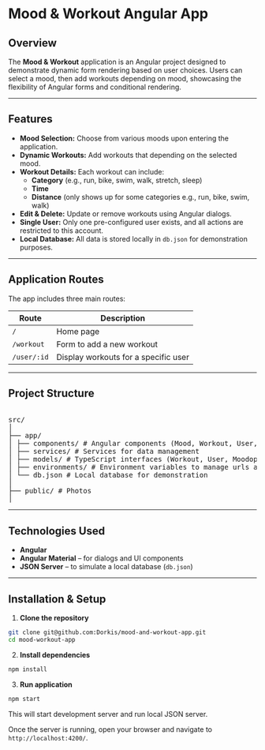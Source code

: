 # Mood & Workout Angular App

## Overview
The **Mood & Workout** application is an Angular project designed to demonstrate dynamic form rendering based on user choices. Users can select a mood, then add workouts depending on mood, showcasing the flexibility of Angular forms and conditional rendering.

---

## Features
- **Mood Selection:** Choose from various moods upon entering the application.
- **Dynamic Workouts:** Add workouts that depending on the selected mood.
- **Workout Details:** Each workout can include:
  - **Category** (e.g., run, bike, swim, walk, stretch, sleep)
  - **Time**
  - **Distance** (only shows up for some categories e.g., run, bike, swim, walk)
- **Edit & Delete:** Update or remove workouts using Angular dialogs.
- **Single User:** Only one pre-configured user exists, and all actions are restricted to this account.
- **Local Database:** All data is stored locally in `db.json` for demonstration purposes.

---


## Application Routes
The app includes three main routes:

| Route                | Description                                 |
|----------------------|---------------------------------------------|
| `/`                  | Home page                                   |
| `/workout`           | Form to add a new workout                   |
| `/user/:id`          | Display workouts for a specific user        |

---

## Project Structure

<pre> 
src/
│
├── app/
│ ├── components/ # Angular components (Mood, Workout, User, Workout-edit-dialog)
│ ├── services/ # Services for data management
│ ├── models/ # TypeScript interfaces (Workout, User, Moodoptions, Mood)
│ ├── environments/ # Environment variables to manage urls and userId
│ └── db.json # Local database for demonstration
│
├── public/ # Photos
│ 
</pre>
---

## Technologies Used
- **Angular**
- **Angular Material** – for dialogs and UI components
- **JSON Server** – to simulate a local database (`db.json`)

---

## Installation & Setup
1. **Clone the repository**

```bash
git clone git@github.com:Dorkis/mood-and-workout-app.git
cd mood-workout-app
```

2. **Install dependencies**

```bash
npm install
```

3. **Run application**

```bash
npm start
```

This will start development server and run local JSON server.

Once the server is running, open your browser and navigate to `http://localhost:4200/`.
